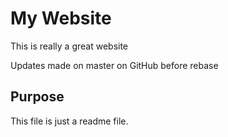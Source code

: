 # My Website

This is really a great website

Updates made on master on GitHub before rebase

## Purpose

This file is just a readme file.
